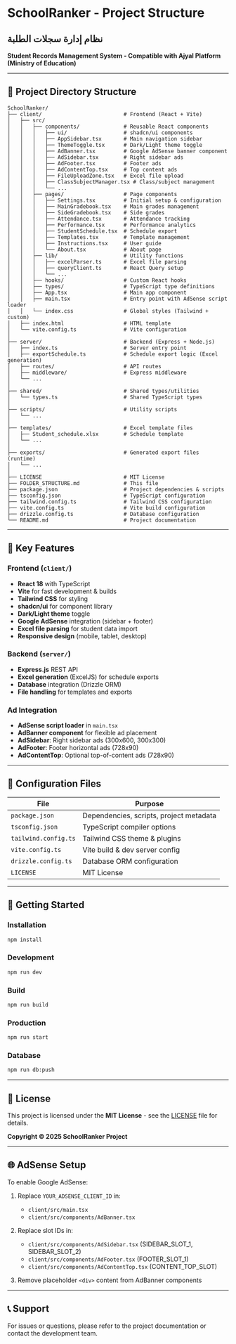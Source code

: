 # SchoolRanker - Project Structure

## نظام إدارة سجلات الطلبة
**Student Records Management System - Compatible with Ajyal Platform (Ministry of Education)**

---

## 📁 Project Directory Structure

```
SchoolRanker/
├── client/                          # Frontend (React + Vite)
│   ├── src/
│   │   ├── components/              # Reusable React components
│   │   │   ├── ui/                  # shadcn/ui components
│   │   │   ├── AppSidebar.tsx       # Main navigation sidebar
│   │   │   ├── ThemeToggle.tsx      # Dark/Light theme toggle
│   │   │   ├── AdBanner.tsx         # Google AdSense banner component
│   │   │   ├── AdSidebar.tsx        # Right sidebar ads
│   │   │   ├── AdFooter.tsx         # Footer ads
│   │   │   ├── AdContentTop.tsx     # Top content ads
│   │   │   ├── FileUploadZone.tsx   # Excel file upload
│   │   │   ├── ClassSubjectManager.tsx # Class/subject management
│   │   │   └── ...
│   │   ├── pages/                   # Page components
│   │   │   ├── Settings.tsx         # Initial setup & configuration
│   │   │   ├── MainGradebook.tsx    # Main grades management
│   │   │   ├── SideGradebook.tsx    # Side grades
│   │   │   ├── Attendance.tsx       # Attendance tracking
│   │   │   ├── Performance.tsx      # Performance analytics
│   │   │   ├── StudentSchedule.tsx  # Schedule export
│   │   │   ├── Templates.tsx        # Template management
│   │   │   ├── Instructions.tsx     # User guide
│   │   │   └── About.tsx            # About page
│   │   ├── lib/                     # Utility functions
│   │   │   ├── excelParser.ts       # Excel file parsing
│   │   │   ├── queryClient.ts       # React Query setup
│   │   │   └── ...
│   │   ├── hooks/                   # Custom React hooks
│   │   ├── types/                   # TypeScript type definitions
│   │   ├── App.tsx                  # Main app component
│   │   ├── main.tsx                 # Entry point with AdSense script loader
│   │   └── index.css                # Global styles (Tailwind + custom)
│   ├── index.html                   # HTML template
│   └── vite.config.ts               # Vite configuration
│
├── server/                          # Backend (Express + Node.js)
│   ├── index.ts                     # Server entry point
│   ├── exportSchedule.ts            # Schedule export logic (Excel generation)
│   ├── routes/                      # API routes
│   ├── middleware/                  # Express middleware
│   └── ...
│
├── shared/                          # Shared types/utilities
│   └── types.ts                     # Shared TypeScript types
│
├── scripts/                         # Utility scripts
│   └── ...
│
├── templates/                       # Excel template files
│   ├── Student_schedule.xlsx        # Schedule template
│   └── ...
│
├── exports/                         # Generated export files (runtime)
│   └── ...
│
├── LICENSE                          # MIT License
├── FOLDER_STRUCTURE.md              # This file
├── package.json                     # Project dependencies & scripts
├── tsconfig.json                    # TypeScript configuration
├── tailwind.config.ts               # Tailwind CSS configuration
├── vite.config.ts                   # Vite build configuration
├── drizzle.config.ts                # Database configuration
└── README.md                        # Project documentation

```

---

## 🔑 Key Features

### Frontend (`client/`)
- **React 18** with TypeScript
- **Vite** for fast development & builds
- **Tailwind CSS** for styling
- **shadcn/ui** for component library
- **Dark/Light theme** toggle
- **Google AdSense** integration (sidebar + footer)
- **Excel file parsing** for student data import
- **Responsive design** (mobile, tablet, desktop)

### Backend (`server/`)
- **Express.js** REST API
- **Excel generation** (ExcelJS) for schedule exports
- **Database** integration (Drizzle ORM)
- **File handling** for templates and exports

### Ad Integration
- **AdSense script loader** in `main.tsx`
- **AdBanner component** for flexible ad placement
- **AdSidebar**: Right sidebar ads (300x600, 300x300)
- **AdFooter**: Footer horizontal ads (728x90)
- **AdContentTop**: Optional top-of-content ads (728x90)

---

## 📝 Configuration Files

| File | Purpose |
|------|---------|
| `package.json` | Dependencies, scripts, project metadata |
| `tsconfig.json` | TypeScript compiler options |
| `tailwind.config.ts` | Tailwind CSS theme & plugins |
| `vite.config.ts` | Vite build & dev server config |
| `drizzle.config.ts` | Database ORM configuration |
| `LICENSE` | MIT License |

---

## 🚀 Getting Started

### Installation
```bash
npm install
```

### Development
```bash
npm run dev
```

### Build
```bash
npm run build
```

### Production
```bash
npm run start
```

### Database
```bash
npm run db:push
```

---

## 📄 License

This project is licensed under the **MIT License** - see the [LICENSE](./LICENSE) file for details.

**Copyright © 2025 SchoolRanker Project**

---

## 🌐 AdSense Setup

To enable Google AdSense:

1. Replace `YOUR_ADSENSE_CLIENT_ID` in:
   - `client/src/main.tsx`
   - `client/src/components/AdBanner.tsx`

2. Replace slot IDs in:
   - `client/src/components/AdSidebar.tsx` (SIDEBAR_SLOT_1, SIDEBAR_SLOT_2)
   - `client/src/components/AdFooter.tsx` (FOOTER_SLOT_1)
   - `client/src/components/AdContentTop.tsx` (CONTENT_TOP_SLOT)

3. Remove placeholder `<div>` content from AdBanner components

---

## 📞 Support

For issues or questions, please refer to the project documentation or contact the development team.
